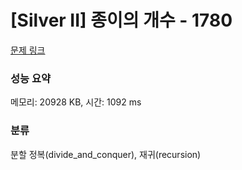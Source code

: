 # [Silver II] 종이의 개수 - 1780 

[문제 링크](https://www.acmicpc.net/problem/1780) 

### 성능 요약

메모리: 20928 KB, 시간: 1092 ms

### 분류

분할 정복(divide_and_conquer), 재귀(recursion)

